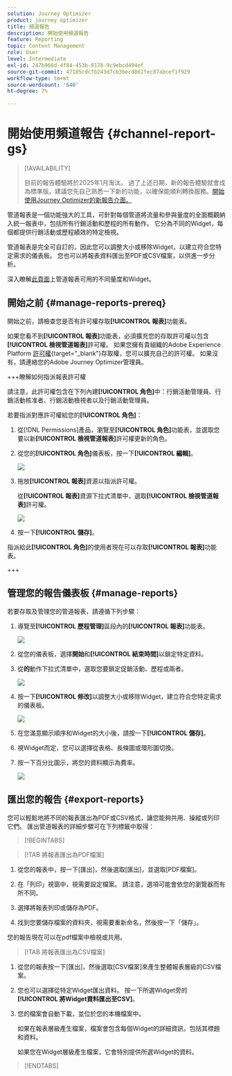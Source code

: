 ```yaml
---
solution: Journey Optimizer
product: journey optimizer
title: 頻道報告
description: 開始使用頻道報告
feature: Reporting
topic: Content Management
role: User
level: Intermediate
exl-id: 247b966d-4f84-453b-8178-9c9ebcd494ef
source-git-commit: 47185cdcfb243d7cb3becd861fec87abcef1f929
workflow-type: tm+mt
source-wordcount: '640'
ht-degree: 7%

---
```


# 開始使用頻道報告 {#channel-report-gs}

>[!AVAILABILITY]
>
>目前的報告體驗將於2025年1月淘汰。 過了上述日期，新的報告體驗就會成為標準版。建議您先自己熟悉一下新的功能，以確保能順利轉換服務。[開始使用Journey Optimizer的新報告介面。](report-gs-cja.md)

管道報表是一個功能強大的工具，可針對每個管道將流量和參與量度的全面概觀納入統一報表中，包括所有行銷活動和歷程的所有動作。 它分為不同的Widget，每個都提供行銷活動或歷程績效的特定檢視。

管道報表是完全可自訂的，因此您可以調整大小或移除Widget，以建立符合您特定需求的儀表板。 您也可以將報表資料匯出至PDF或CSV檔案，以供進一步分析。

深入瞭解[此頁面](channel-report.md)上管道報表可用的不同量度和Widget。

## 開始之前 {#manage-reports-prereq}

開始之前，請檢查您是否有許可權存取&#x200B;**[!UICONTROL 報表]**&#x200B;功能表。

如果您看不到&#x200B;**[!UICONTROL 報表]**&#x200B;功能表，必須擴充您的存取許可權以包含&#x200B;**[!UICONTROL 檢視管道報表]**&#x200B;許可權。 如果您擁有貴組織的Adobe Experience Platform [許可權](https://experienceleague.adobe.com/docs/experience-platform/access-control/home.html?lang=zh-Hant){target="_blank"}存取權，您可以擴充自己的許可權。 如果沒有，請連絡您的Adobe Journey Optimizer管理員。

+++瞭解如何指派報表許可權

請注意，此許可權包含在下列內建&#x200B;**[!UICONTROL 角色]**&#x200B;中：行銷活動管理員、行銷活動核准者、行銷活動檢視者以及行銷活動管理員。

若要指派對應許可權給您的&#x200B;**[!UICONTROL 角色]**：

1. 從[!DNL Permissions]產品，瀏覽至&#x200B;**[!UICONTROL 角色]**&#x200B;功能表，並選取您要以新&#x200B;**[!UICONTROL 檢視管道報表]**&#x200B;許可權更新的角色。

1. 從您的&#x200B;**[!UICONTROL 角色]**&#x200B;儀表板，按一下&#x200B;**[!UICONTROL 編輯]**。

   ![](assets/channel_permission_1.png)

1. 拖放&#x200B;**[!UICONTROL 報表]**&#x200B;資源以指派許可權。

   從&#x200B;**[!UICONTROL 報表]**&#x200B;資源下拉式清單中，選取&#x200B;**[!UICONTROL 檢視管道報表]**&#x200B;許可權。

   ![](assets/channel_permission_2.png)

1. 按一下&#x200B;**[!UICONTROL 儲存]**。

指派給此&#x200B;**[!UICONTROL 角色]**&#x200B;的使用者現在可以存取&#x200B;**[!UICONTROL 報表]**&#x200B;功能表。

+++

## 管理您的報告儀表板 {#manage-reports}

若要存取及管理您的管道報表，請遵循下列步驟：

1. 導覽至&#x200B;**[!UICONTROL 歷程管理]**&#x200B;區段內的&#x200B;**[!UICONTROL 報表]**&#x200B;功能表。

   ![](assets/channel_report_1.png)

1. 從您的儀表板，選擇&#x200B;**開始**&#x200B;和&#x200B;**[!UICONTROL 結束時間]**&#x200B;以鎖定特定資料。

1. 從&#x200B;**的**&#x200B;動作下拉式清單中，選取您要鎖定促銷活動、歷程或兩者。

   ![](assets/channel_report_2.png)

1. 按一下&#x200B;**[!UICONTROL 修改]**&#x200B;以調整大小或移除Widget，建立符合您特定需求的儀表板。

   ![](assets/channel_report_3.png)

1. 在您滿意顯示順序和Widget的大小後，請按一下&#x200B;**[!UICONTROL 儲存]**。

1. 視Widget而定，您可以選擇從表格、長條圖或環形圖切換。

1. 按一下百分比圖示，將您的資料顯示為費率。

   ![](assets/channel_report_4.png)

## 匯出您的報告 {#export-reports}

您可以輕鬆地將不同的報表匯出為PDF或CSV格式，讓您能夠共用、操縱或列印它們。 匯出管道報表的詳細步驟可在下列標籤中取得：

>[!BEGINTABS]

>[!TAB 將報表匯出為PDF檔案]

1. 從您的報表中，按一下[匯出]，然後選取[匯出]，並選取[PDF檔案]。**&#x200B;**&#x200B;**&#x200B;**

1. 在「列印」視窗中，視需要設定檔案。 請注意，選項可能會依您的瀏覽器而有所不同。

1. 選擇將報表列印或儲存為PDF。

1. 找到您要儲存檔案的資料夾，視需要重新命名，然後按一下「儲存」。

您的報告現在可以在pdf檔案中檢視或共用。

>[!TAB 將報表匯出為CSV檔案]

1. 從您的報表按一下[匯出]&#x200B;**&#x200B;**，然後選取[CSV檔案]&#x200B;**&#x200B;**&#x200B;來產生整體報表層級的CSV檔案。

1. 您也可以選擇從特定Widget匯出資料。 按一下所選Widget旁的&#x200B;**[!UICONTROL 將Widget資料匯出至CSV]**。

1. 您的檔案會自動下載，並位於您的本機檔案中。

   如果在報表層級產生檔案，檔案會包含每個Widget的詳細資訊，包括其標題和資料。

   如果您在Widget層級產生檔案，它會特別提供所選Widget的資料。

>[!ENDTABS]
